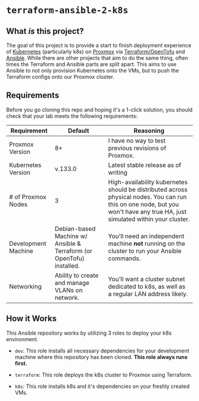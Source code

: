 # `terraform-ansible-2-k8s`

## What *is* this project?

The goal of this project is to provide a start to finish deployment experience of [Kubernetes](https://kubernetes.io/) (particularly k8s) on [Proxmox](https://proxmox.com/en/) via [Terraform/OpenTofu](https://opentofu.org/) and [Ansible](https://docs.ansible.com/). While there are other projects that aim to do the same thing, often times the Terraform and Ansible parts are split apart. This aims to use Ansible to not only provision Kubernetes onto the VMs, but to push the Terraform configs onto our Proxmox cluster. 

## Requirements

Before you go cloning this repo and hoping it's a 1-click solution, you should check that your lab meets the following requirements: 

| Requirement  | Default  | Reasoning   |
|---|---|---|
| Proxmox Version  | 8+  | I have no way to test previous revisions of Proxmox.  |
| Kubernetes Version  | v.133.0  | Latest stable release as of writing  |
| # of Proxmox Nodes  | 3  | High-availability kubernetes should be distributed across physical nodes. You can run this on one node, but you won't have any true HA, just simulated within your cluster. |
| Development Machine  | Debian-based Machine w/ Ansible & Terraform (or OpenTofu) installed. | You'll need an independent machine **not** running on the cluster to run your Ansible commands.  |
| Networking | Ability to create and manage VLANs on network. | You'll want a cluster subnet dedicated to k8s, as well as a regular LAN address likely. |

## How it Works

This Ansible repository works by utilizing 3 roles to deploy your k8s environment. 

* `dev`: This role installs all necessary dependencies for your development machine where this repository has been cloned. **This role always runs first.**

* `terraform`: This role deploys the k8s cluster to Proxmox using Terraform.

* `k8s`: This role installs k8s and it's dependencies on your freshly created VMs.



